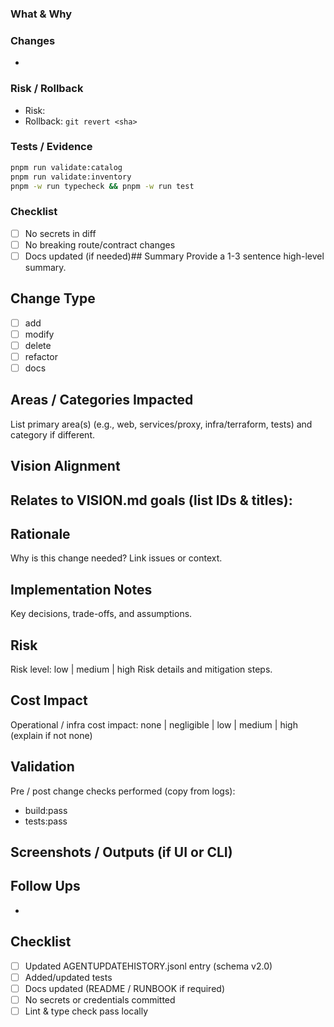 ### What & Why
<!-- Summary + link to issue/vision -->

### Changes
- 

### Risk / Rollback
- Risk: 
- Rollback: `git revert <sha>`

### Tests / Evidence
```bash
pnpm run validate:catalog
pnpm run validate:inventory
pnpm -w run typecheck && pnpm -w run test
```

### Checklist
* [ ] No secrets in diff
* [ ] No breaking route/contract changes
* [ ] Docs updated (if needed)## Summary
Provide a 1-3 sentence high-level summary.

## Change Type
- [ ] add
- [ ] modify
- [ ] delete
- [ ] refactor
- [ ] docs

## Areas / Categories Impacted
List primary area(s) (e.g., web, services/proxy, infra/terraform, tests) and category if different.

## Vision Alignment
Relates to VISION.md goals (list IDs & titles):
-

## Rationale
Why is this change needed? Link issues or context.

## Implementation Notes
Key decisions, trade-offs, and assumptions.

## Risk
Risk level: low | medium | high
Risk details and mitigation steps.

## Cost Impact
Operational / infra cost impact: none | negligible | low | medium | high (explain if not none)

## Validation
Pre / post change checks performed (copy from logs):
- build:pass
- tests:pass

## Screenshots / Outputs (if UI or CLI)

## Follow Ups
-

## Checklist
- [ ] Updated AGENTUPDATEHISTORY.jsonl entry (schema v2.0)
- [ ] Added/updated tests
- [ ] Docs updated (README / RUNBOOK if required)
- [ ] No secrets or credentials committed
- [ ] Lint & type check pass locally
